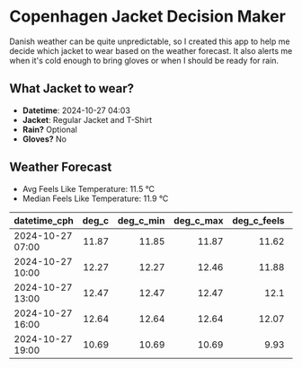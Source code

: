 
# Copenhagen Jacket Decision Maker

Danish weather can be quite unpredictable, so I created this app to help me decide which jacket to wear based on the weather forecast. 
It also alerts me when it's cold enough to bring gloves or when I should be ready for rain.

## What Jacket to wear?

- **Datetime**: 2024-10-27 04:03
- **Jacket**: Regular Jacket and T-Shirt
- **Rain?** Optional
- **Gloves?** No

## Weather Forecast
- Avg Feels Like Temperature: 11.5 °C
- Median Feels Like Temperature: 11.9 °C

| datetime_cph     |   deg_c |   deg_c_min |   deg_c_max |   deg_c_feels | weather   | wind   | rain   |
|:-----------------|--------:|------------:|------------:|--------------:|:----------|:-------|:-------|
| 2024-10-27 07:00 |   11.87 |       11.85 |       11.87 |         11.62 | Clouds    | High   | None   |
| 2024-10-27 10:00 |   12.27 |       12.27 |       12.46 |         11.88 | Clouds    | Low    | None   |
| 2024-10-27 13:00 |   12.47 |       12.47 |       12.47 |         12.1  | Rain      | Low    | Low    |
| 2024-10-27 16:00 |   12.64 |       12.64 |       12.64 |         12.07 | Rain      | Medium | Low    |
| 2024-10-27 19:00 |   10.69 |       10.69 |       10.69 |          9.93 | Clouds    | Medium | None   |
        
